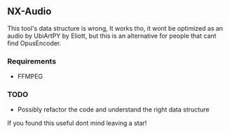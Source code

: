 ## NX-Audio
This tool's data structure is wrong, It works tho, it wont be optimized as an audio by UbiArtPY by Eliott, but this is an alternative for people that cant find OpusEncoder.

### Requirements
- FFMPEG

### TODO
- Possibly refactor the code and understand the right data structure

If you found this useful dont mind leaving a star!